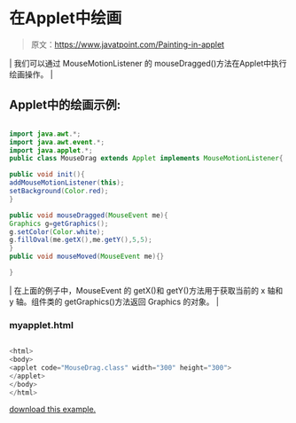 # 在Applet中绘画

> 原文：<https://www.javatpoint.com/Painting-in-applet>

| 我们可以通过 MouseMotionListener 的 mouseDragged()方法在Applet中执行绘画操作。 |

## Applet中的绘画示例:

<applet code="MouseDrag.class" height="300" width="500"></applet>

```java

import java.awt.*;
import java.awt.event.*;
import java.applet.*;
public class MouseDrag extends Applet implements MouseMotionListener{

public void init(){
addMouseMotionListener(this);
setBackground(Color.red);
}

public void mouseDragged(MouseEvent me){
Graphics g=getGraphics();
g.setColor(Color.white);
g.fillOval(me.getX(),me.getY(),5,5);
}
public void mouseMoved(MouseEvent me){}

}

```

| 在上面的例子中，MouseEvent 的 getX()和 getY()方法用于获取当前的 x 轴和 y 轴。组件类的 getGraphics()方法返回 Graphics 的对象。 |

### myapplet.html

```java

<html>
<body>
<applet code="MouseDrag.class" width="300" height="300">
</applet>
</body>
</html>

```

[download this example.](https://static.javatpoint.com/src/applet/MouseApplet.jar)